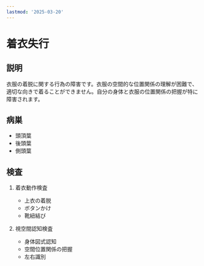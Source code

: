 ```yaml
---
lastmod: '2025-03-20'
---
```


# 着衣失行

## 説明

衣服の着脱に関する行為の障害です。衣服の空間的な位置関係の理解が困難で、適切な向きで着ることができません。自分の身体と衣服の位置関係の把握が特に障害されます。

## 病巣

- 頭頂葉
- 後頭葉
- 側頭葉

## 検査

1. 着衣動作検査

   - 上衣の着脱
   - ボタンかけ
   - 靴紐結び

2. 視空間認知検査
   - 身体図式認知
   - 空間位置関係の把握
   - 左右識別
